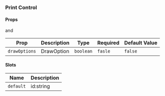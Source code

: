 ### Print Control

#### Props

<!--@include: @libs/map-core/src/modules/ModuleContainer/props.md-->

and

| Prop          | Description | Type      | Required | Default Value |
| ------------- | ----------- | --------- | -------- | ------------- |
| `drawOptions` | DrawOption  | `boolean` | `fasle`  | `false`       |

#### Slots

| Name      | Description |
| --------- | ----------- |
| `default` | id:string   |
